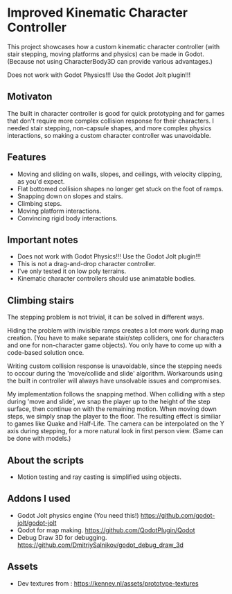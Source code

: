 # Improved Kinematic Character Controller
This project showcases how a custom kinematic character controller (with stair stepping, moving platforms and physics) can be made in Godot. \
(Because not using CharacterBody3D can provide various advantages.)

Does not work with Godot Physics!!! Use the Godot Jolt plugin!!!

## Motivaton

The built in character controller is good for quick prototyping and for games that don't require more complex collision response for their characters. I needed stair stepping, non-capsule shapes, and more complex physics interactions, so making a custom character controller was unavoidable.

## Features
- Moving and sliding on walls, slopes, and ceilings, with velocity clipping, as you'd expect.
- Flat bottomed collision shapes no longer get stuck on the foot of ramps.
- Snapping down on slopes and stairs.
- Climbing steps.
- Moving platform interactions.
- Convincing rigid body interactions.

## Important notes
- Does not work with Godot Physics!!! Use the Godot Jolt plugin!!!
- This is not a drag-and-drop character controller.
- I've only tested it on low poly terrains.
- Kinematic character controllers should use animatable bodies.

## Climbing stairs

The stepping problem is not trivial, it can be solved in different ways. 

Hiding the problem with invisible ramps creates a lot more work during map creation. (You have to make separate stair/step colliders, one for characters and one for non-character game objects). You only have to come up with a code-based solution once. 

Writing custom collision response is unavoidable, since the stepping needs to occour during the 'move/collide and slide' algorithm. Workarounds using the built in controller will always have unsolvable issues and compromises.

My implementation follows the snapping method. When colliding with a step during 'move and slide', we snap the player up to the height of the step surface, then continue on with the remaining motion. When moving down steps, we simply snap the player to the floor.
The resulting effect is similiar to games like Quake and Half-Life. The camera can be interpolated on the Y axis during stepping, for a more natural look in first person view. (Same can be done with models.)

## About the scripts
- Motion testing and ray casting is simplified using objects.

## Addons I used
- Godot Jolt physics engine (You need this!) https://github.com/godot-jolt/godot-jolt
- Qodot for map making. https://github.com/QodotPlugin/Qodot
- Debug Draw 3D for debugging. https://github.com/DmitriySalnikov/godot_debug_draw_3d

## Assets
- Dev textures from : https://kenney.nl/assets/prototype-textures
